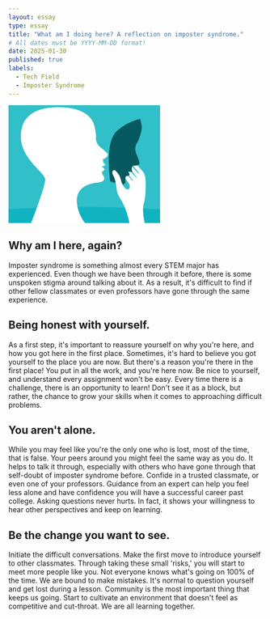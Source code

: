```yaml
---
layout: essay
type: essay
title: "What am I doing here? A reflection on imposter syndrome."
# All dates must be YYYY-MM-DD format!
date: 2025-01-30
published: true
labels:
  - Tech Field
  - Imposter Syndrome
---
```


<img width="300px" class="rounded float-start pe-4" src="../img/impasta.jpg">

## Why am I here, again?

Imposter syndrome is something almost every STEM major has experienced. Even though we have been through it before, there is some unspoken stigma around talking about it. As a result, it's difficult to find if other fellow classmates or even professors have gone through the same experience. 

## Being honest with yourself.

As a first step, it's important to reassure yourself on why you're here, and how you got here in the first place. Sometimes, it's hard to believe you got yourself to the place you are now. But there's a reason you're there in the first place! You put in all the work, and you're here now. Be nice to yourself, and understand every assignment won't be easy. Every time there is a challenge, there is an opportunity to learn! Don't see it as a block, but rather, the chance to grow your skills when it comes to approaching difficult problems. 

## You aren't alone.

While you may feel like you're the only one who is lost, most of the time, that is false. Your peers around you might feel the same way as you do. It helps to talk it through, especially with others who have gone through that self-doubt of imposter syndrome before. Confide in a trusted classmate, or even one of your professors. Guidance from an expert can help you feel less alone and have confidence you will have a successful career past college. Asking questions never hurts. In fact, it shows your willingness to hear other perspectives and keep on learning.

## Be the change you want to see. 

Initiate the difficult conversations. Make the first move to introduce yourself to other classmates. Through taking these small 'risks,' you will start to meet more people like you. Not everyone knows what's going on 100% of the time. We are bound to make mistakes. It's normal to question yourself and get lost during a lesson. Community is the most important thing that keeps us going. Start to cultivate an environment that doesn't feel as competitive and cut-throat. We are all learning together.